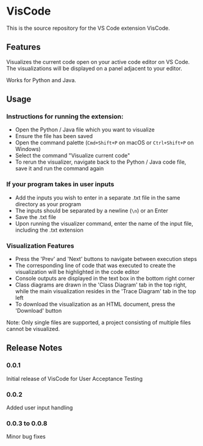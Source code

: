 # VisCode

This is the source repository for the VS Code extension VisCode. 

## Features

Visualizes the current code open on your active code editor on VS Code. The visualizations will be displayed on a panel adjacent to your editor.

Works for Python and Java.

## Usage

### Instructions for running the extension:
* Open the Python / Java file which you want to visualize
* Ensure the file has been saved
* Open the command palette (`Cmd+Shift+P` on macOS or `Ctrl+Shift+P` on Windows)
* Select the command "Visualize current code"
* To rerun the visualizer, navigate back to the Python / Java code file, save it and run the command again

### If your program takes in user inputs
* Add the inputs you wish to enter in a separate .txt file in the same directory as your program
* The inputs should be separated by a newline (`\n`) or an Enter
* Save the .txt file
* Upon running the visualizer command, enter the name of the input file, including the .txt extension

### Visualization Features
* Press the 'Prev' and 'Next' buttons to navigate between execution steps
* The corresponding line of code that was executed to create the visualization will be highlighted in the code editor 
* Console outputs are displayed in the text box in the bottom right corner
* Class diagrams are drawn in the 'Class Diagram' tab in the top right, while the main visualization resides in the 'Trace Diagram' tab in the top left
* To download the visualization as an HTML document, press the 'Download' button

Note: Only single files are supported, a project consisting of multiple files cannot be visualized.

## Release Notes

### 0.0.1

Initial release of VisCode for User Acceptance Testing

### 0.0.2

Added user input handling

### 0.0.3 to 0.0.8

Minor bug fixes